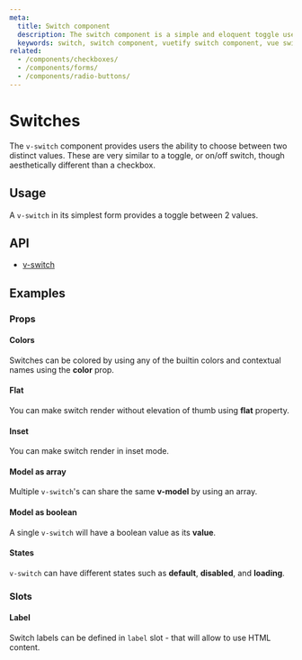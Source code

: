 ```yaml
---
meta:
  title: Switch component
  description: The switch component is a simple and eloquent toggle used to select between two values.
  keywords: switch, switch component, vuetify switch component, vue switch component
related:
  - /components/checkboxes/
  - /components/forms/
  - /components/radio-buttons/
---
```


# Switches

The `v-switch` component provides users the ability to choose between two distinct values. These are very similar to a toggle, or on/off switch, though aesthetically different than a checkbox.

<entry-ad />

## Usage

A `v-switch` in its simplest form provides a toggle between 2 values.

<example file="v-switch/usage" />

## API

- [v-switch](/api/v-switch)

<api-section page="components/switches" />

## Examples

### Props

#### Colors

Switches can be colored by using any of the builtin colors and contextual names using the **color** prop.

<example file="v-switch/prop-colors" />

#### Flat

You can make switch render without elevation of thumb using **flat** property.

<example file="v-switch/prop-flat" />

#### Inset

You can make switch render in inset mode.

<example file="v-switch/prop-inset" />

#### Model as array

Multiple `v-switch`'s can share the same **v-model** by using an array.

<example file="v-switch/prop-model-as-array" />

#### Model as boolean

A single `v-switch` will have a boolean value as its **value**.

<example file="v-switch/prop-model-as-boolean" />

#### States

`v-switch` can have different states such as **default**, **disabled**, and **loading**.

<example file="v-switch/prop-states" />

### Slots

#### Label

Switch labels can be defined in `label` slot - that will allow to use HTML content.

<example file="v-switch/slot-label" />

<backmatter />
